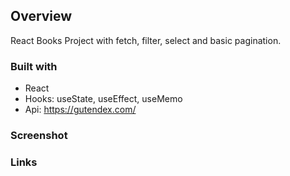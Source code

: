 ## Overview

React Books Project with fetch, filter, select and basic pagination.

### Built with

- React
- Hooks: useState, useEffect, useMemo
- Api: https://gutendex.com/

### Screenshot

### Links


